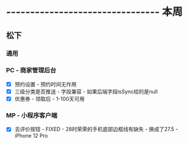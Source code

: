 # -------------------------------- 本周

## 松下
### 通用
### PC - 商家管理后台
* [x] 预约设置 - 预约时间无作用
* [x] 三级分类是否推送 - 字段兼容 - 如果后端字段isSync给的是null
* [x] 优惠券 - 领取后 - 1-100天可用
### MP - 小程序客户端
* [x] 去评价按钮 - FIXED - 28时荣荣的手机底部边框线有缺失 - 换成了27.5 - iPhone 12 Pro
